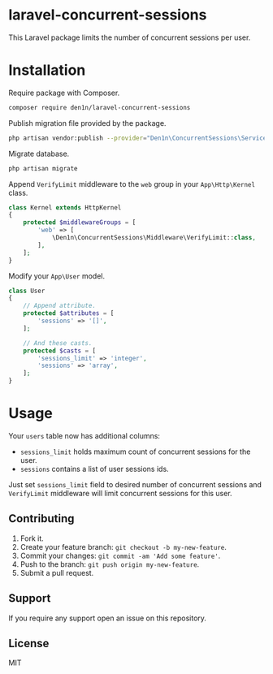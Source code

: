 # laravel-concurrent-sessions

This Laravel package limits the number of concurrent sessions per user.

# Installation

Require package with Composer.

```sh
composer require den1n/laravel-concurrent-sessions
```

Publish migration file provided by the package.

```sh
php artisan vendor:publish --provider="Den1n\ConcurrentSessions\ServiceProvider"
```

Migrate database.

```sh
php artisan migrate
```

Append `VerifyLimit` middleware to the `web` group in your `App\Http\Kernel` class.

```php
class Kernel extends HttpKernel
{
    protected $middlewareGroups = [
        'web' => [
            \Den1n\ConcurrentSessions\Middleware\VerifyLimit::class,
        ],
    ];
}
```

Modify your `App\User` model.

```php
class User
{
    // Append attribute.
    protected $attributes = [
        'sessions' => '[]',
    ];

    // And these casts.
    protected $casts = [
        'sessions_limit' => 'integer',
        'sessions' => 'array',
    ];
}
```

# Usage

Your `users` table now has additional columns:

* `sessions_limit` holds maximum count of concurrent sessions for the user.
* `sessions` contains a list of user sessions ids.

Just set `sessions_limit` field to desired number of concurrent sessions and `VerifyLimit` middleware will limit concurrent sessions for this user.

## Contributing

1. Fork it.
2. Create your feature branch: `git checkout -b my-new-feature`.
3. Commit your changes: `git commit -am 'Add some feature'`.
4. Push to the branch: `git push origin my-new-feature`.
5. Submit a pull request.

## Support

If you require any support open an issue on this repository.

## License

MIT

